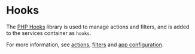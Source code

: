 # Hooks

The [PHP Hooks](https://github.com/bayfrontmedia/php-hooks) library is used to manage actions and filters, 
and is added to the services container as `hooks`.

For more information, see [actions](../actions.md), [filters](../filters) and [app configuration](../app.md).